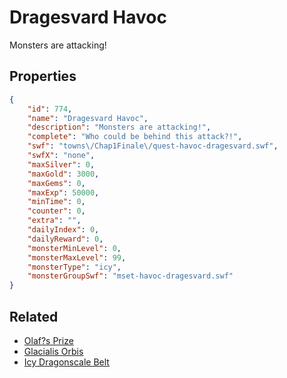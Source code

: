 # Dragesvard Havoc

Monsters are attacking!

## Properties

```json
{
    "id": 774,
    "name": "Dragesvard Havoc",
    "description": "Monsters are attacking!",
    "complete": "Who could be behind this attack?!",
    "swf": "towns\/Chap1Finale\/quest-havoc-dragesvard.swf",
    "swfX": "none",
    "maxSilver": 0,
    "maxGold": 3000,
    "maxGems": 0,
    "maxExp": 50000,
    "minTime": 0,
    "counter": 0,
    "extra": "",
    "dailyIndex": 0,
    "dailyReward": 0,
    "monsterMinLevel": 0,
    "monsterMaxLevel": 99,
    "monsterType": "icy",
    "monsterGroupSwf": "mset-havoc-dragesvard.swf"
}
```

## Related

- [Olaf?s Prize](../items/5505-olaf-s-prize.md)
- [Glacialis Orbis](../items/5511-glacialis-orbis.md)
- [Icy Dragonscale Belt](../items/5514-icy-dragonscale-belt.md)

